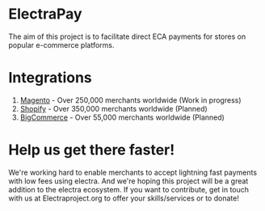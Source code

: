 # ElectraPay

The aim of this project is to facilitate direct ECA payments for stores on popular e-commerce platforms.

# Integrations

1. [Magento](https://magento.com/) - Over 250,000 merchants worldwide (Work in progress)
2. [Shopify](https://www.shopify.com.au/) - Over 350,000 merchants worldwide (Planned)
3. [BigCommerce](https://www.bigcommerce.com.au/) - Over 55,000 merchants worldwide (Planned)

# Help us get there faster!

We're working hard to enable merchants to accept lightning fast payments with low fees using electra. And we're hoping this project will be a great addition to the electra ecosystem. If you want to contribute, get in touch with us at Electraproject.org to offer your skills/services or to donate!
